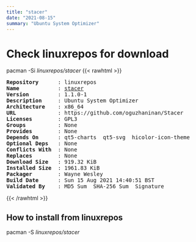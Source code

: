 ```yaml
---
title: "stacer"
date: "2021-08-15"
summary: "Ubuntu System Optimizer"
---
```


# Check linuxrepos for download

pacman -Si *linuxrepos/stacer*
{{< rawhtml >}}
<pre class="highlight">
<b>Repository</b>      : linuxrepos
<b>Name</b>            : <a href="../../static/x86_64/stacer-1.1.0-1-x86_64.pkg.tar.zst">stacer</a>
<b>Version</b>         : 1.1.0-1
<b>Description</b>     : Ubuntu System Optimizer
<b>Architecture</b>    : x86_64
<b>URL</b>             : https://github.com/oguzhaninan/Stacer
<b>Licenses</b>        : GPL3
<b>Groups</b>          : None
<b>Provides</b>        : None
<b>Depends On</b>      : qt5-charts  qt5-svg  hicolor-icon-theme
<b>Optional Deps</b>   : None
<b>Conflicts With</b>  : None
<b>Replaces</b>        : None
<b>Download Size</b>   : 919.32 KiB
<b>Installed Size</b>  : 1961.83 KiB
<b>Packager</b>        : Wayne Wesley <wayne6324@gmail.com>
<b>Build Date</b>      : Sun 15 Aug 2021 14:40:51 BST
<b>Validated By</b>    : MD5 Sum  SHA-256 Sum  Signature
</pre>
{{< /rawhtml >}}
## How to install from linuxrepos

pacman -S *linuxrepos/stacer*
